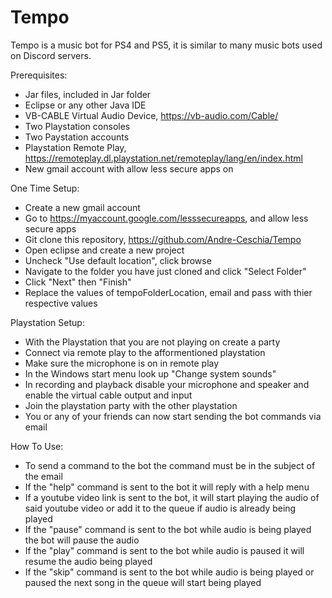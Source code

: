 # Tempo
Tempo is a music bot for PS4 and PS5, it is similar to many music bots used on Discord servers. 

Prerequisites:
  - Jar files, included in Jar folder
  - Eclipse or any other Java IDE
  - VB-CABLE Virtual Audio Device, https://vb-audio.com/Cable/
  - Two Playstation consoles
  - Two Paystation accounts
  - Playstation Remote Play, https://remoteplay.dl.playstation.net/remoteplay/lang/en/index.html
  - New gmail account with allow less secure apps on

One Time Setup:
  - Create a new gmail account
  - Go to https://myaccount.google.com/lesssecureapps, and allow less secure apps
  - Git clone this repository, https://github.com/Andre-Ceschia/Tempo
  - Open eclipse and create a new project
  - Uncheck "Use default location", click browse
  - Navigate to the folder you have just cloned and click "Select Folder"
  - Click "Next" then "Finish"
  - Replace the values of tempoFolderLocation, email and pass with thier respective values

Playstation Setup:
  - With the Playstation that you are not playing on create a party
  - Connect via remote play to the afformentioned playstation
  - Make sure the microphone is on in remote play
  - In the Windows start menu look up "Change system sounds"
  - In recording and playback disable your microphone and speaker and enable the virtual cable output and input
  - Join the playstation party with the other playstation
  - You or any of your friends can now start sending the bot commands via email

How To Use:
  - To send a command to the bot the command must be in the subject of the email
  - If the "help" command is sent to the bot it will reply with a help menu
  - If a youtube video link is sent to the bot, it will start playing the audio of said youtube video or add it to the queue if audio is already being played
  - If the "pause" command is sent to the bot while audio is being played the bot will pause the audio
  - If the "play" command is sent to the bot while audio is paused it will resume the audio being played
  - If the "skip" command is sent to the bot while audio is being played or paused the next song in the queue will start being played
